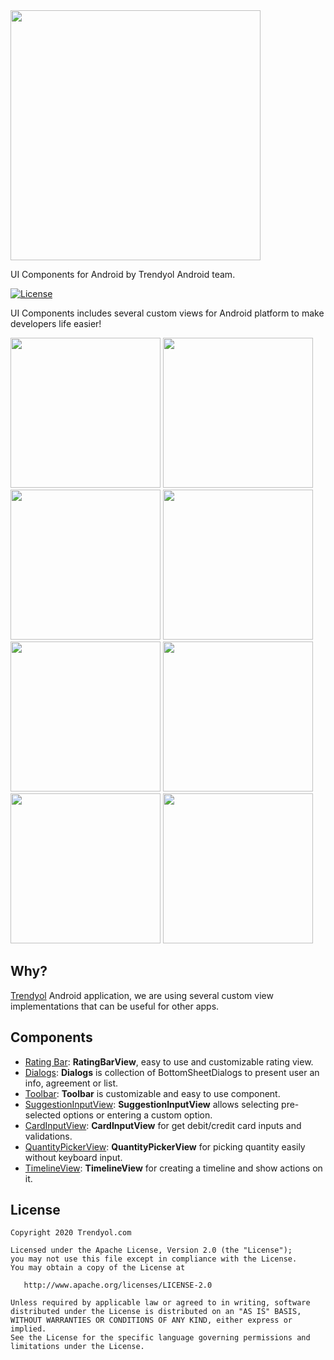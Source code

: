 
<img src="https://raw.githubusercontent.com/Trendyol/android-ui-components/master/images/logo.png" width="400"/>

UI Components for Android by Trendyol Android team.

[![License](https://img.shields.io/badge/License-Apache%202.0-blue.svg)](https://opensource.org/licenses/Apache-2.0)

UI Components includes several custom views for Android platform to make developers life easier!

<img src="https://raw.githubusercontent.com/Trendyol/android-ui-components/master/images/uic1.png" width="240"/> <img src="https://raw.githubusercontent.com/Trendyol/android-ui-components/master/images/uic2.png" width="240"/>
<img src="https://raw.githubusercontent.com/Trendyol/android-ui-components/master/images/uic3.png" width="240"/> <img src="https://raw.githubusercontent.com/Trendyol/android-ui-components/master/images/uic4.png" width="240"/>
<img src="https://raw.githubusercontent.com/Trendyol/android-ui-components/master/images/uic5.png" width="240"/> <img src="https://raw.githubusercontent.com/Trendyol/android-ui-components/master/images/timeline-view.png" width="240"/>
<img src="https://raw.githubusercontent.com/Trendyol/android-ui-components/master/images/suggestion-input-view-1.gif" width="240"/> <img src="https://raw.githubusercontent.com/Trendyol/android-ui-components/master/images/quantity-picker-view-1.gif" width="240"/>

## Why? ##
[Trendyol](https://play.google.com/store/apps/details?id=trendyol.com) Android application, we are using several custom view implementations that can be useful for other apps.

## Components ## 
* [Rating Bar](https://github.com/Trendyol/android-ui-components/tree/master/libraries/rating-bar): **RatingBarView**, easy to use and customizable rating view.
* [Dialogs](https://github.com/Trendyol/android-ui-components/tree/master/libraries/dialogs): **Dialogs** is collection of BottomSheetDialogs to present user an info, agreement or list.
* [Toolbar](https://github.com/Trendyol/android-ui-components/tree/master/libraries/toolbar): **Toolbar** is customizable and easy to use component.
* [SuggestionInputView](https://github.com/Trendyol/android-ui-components/tree/master/libraries/suggestion-input-view): **SuggestionInputView** allows selecting pre-selected options or entering a custom option.
* [CardInputView](https://github.com/Trendyol/android-ui-components/tree/master/libraries/card-input-view): **CardInputView** for get debit/credit card inputs and validations.
* [QuantityPickerView](https://github.com/Trendyol/android-ui-components/tree/master/libraries/quantity-picker-view): **QuantityPickerView** for picking quantity easily without keyboard input.
* [TimelineView](https://github.com/Trendyol/android-ui-components/tree/master/libraries/timeline-view): **TimelineView** for creating a timeline and show actions on it.

License
--------
    Copyright 2020 Trendyol.com

    Licensed under the Apache License, Version 2.0 (the "License");
    you may not use this file except in compliance with the License.
    You may obtain a copy of the License at

       http://www.apache.org/licenses/LICENSE-2.0

    Unless required by applicable law or agreed to in writing, software
    distributed under the License is distributed on an "AS IS" BASIS,
    WITHOUT WARRANTIES OR CONDITIONS OF ANY KIND, either express or implied.
    See the License for the specific language governing permissions and
    limitations under the License.
